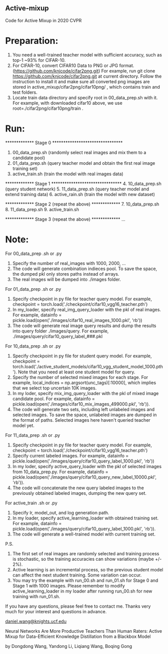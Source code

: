 ## Active-mixup
Code for Active Mixup in 2020 CVPR

# Preparation:
1. You need a well-trained teacher model with sufficient accuracy, such as top-1 ~93% for CIFAR-10.
2. For CIFAR-10, convert CIFAR10 Data to PNG or JPG format. (https://github.com/knjcode/cifar2png.git) For example, run git clone https://github.com/knjcode/cifar2png.git at current directory. Follow the instruction to install it and make sure all converted png images are stored in active_mixup/cifar2png/cifar10png/ , which contains train and test folders.
3. Locate train data directory and specify root in 00_data_prep.sh with it. For example, with downloaded cifar10 above, we use root=./cifar2png/cifar10png/train .

# Run:
************* Stage 0 ********************************
1. 00_data_prep.sh (randomly select real images and mix them to a candidate pool)
2. 01_data_prep.sh (query teacher model and obtain the first real image training set)
3. active_train.sh (train the model with real images data)

************* Stage 1 ********************************
4. 10_data_prep.sh (query student network)
5. 11_data_prep.sh (query teacher model and extend training data)
6. active_rain.sh  (train the model with new dataset)

************* Stage 2 (repeat the above) *************
7. 10_data_prep.sh
8. 11_data_prep.sh
9. active_train.sh

************* Stage 3 (repeat the above) *************
...


# Note:
For 00_data_prep .sh or .py
1. Specify the number of real_images with 1000, 2000, ...
2. The code will generate combination indieces pool. To save the space, the dumped pkl only stores paths instead of arrays.
3. The real images will be dumped into ./images folder.

For 01_data_prep .sh or .py
1. Specify checkpoint in py file for teacher query model. For example, checkpoint = torch.load('./checkpoint/cifar10_vgg16_teacher.pth')
2. In my_loader, specify real_img_query_loader with the pkl of real images. For example, datainfo = pickle.load(open('./images/cifar10_real_images_1000.pkl', 'rb'))
3. The code will generate real image query results and dump the results into query folder ./images/query. For example, ./images/query/cifar10_query_label_###.pkl  

For 10_data_prep .sh or .py
1. Specify checkpoint in py file for student query model. For example, checkpoint = torch.load('./active_student_models/cifar10_vgg_student_model_1000.pth'). Note that you need at least one student model for query.
2. Specify the number of selected mixed images for each stage. For example, local_indices = np.argsort(unc_tags)[:10000], which implies that we select top uncertain 10K images. 
3. In my loder, specify mix_img_query_loader with the pkl of mixed image candidate pool. For example,  datainfo = pickle.load(open('./images/cifar10_mix_images_499000.pkl', 'rb')).
4. The code will generate two sets, including left unlabeled images and selected images. To save the space, unlabeled images are dumped in the format of paths. Selected images here haven't queried teacher model yet.

For 11_data_prep .sh or .py
1. Specify checkpoint in py file for teacher query model. For example, checkpoint = torch.load('./checkpoint/cifar10_vgg16_teacher.pth') 
2. Specify current labeled images. For example, datainfo = pickle.load(open('./images/query/cifar10_query_label_1000.pkl', 'rb')) 
3. In my loder, specify active_query_loader with the pkl of selected images from 10_data_prep.py. For example, datainfo = pickle.load(open('./images/query/cifar10_query_new_label_10000.pkl', 'rb')).
4. The code will concatenate the new query labeled images to the previously obtained labeled images, dumping the new query set. 

For active_train .sh or .py
1. Specify lr, model_out, and log generation path. 
2. In my loader, specify active_learning_loader with obtained training set. For example, datainfo = pickle.load(open('./images/query/cifar10_query_label_1000.pkl', 'rb')).
3. The code will generate a well-trained model with current training set.

P.S.
1. The first set of real images are randomly selected and training process is stochastic, so the training accuracies can show variations (maybe +/- 2%).
2. Active learning is an incremental process, so the previous student model can affect the next student training. Some variation can occur.
3. You may try the example with run_00.sh and run_01.sh for Stage 0 and Stage 1 with 1000 images. Please remember to modify active_learning_loader in my loader after running run_00.sh for new training with run_01.sh.

If you have any questions, please feel free to contact me. Thanks very much for your interest and questions in advance.

daniel.wang@knights.ucf.edu

Neural Networks Are More Productive Teachers Than Human Raters:
Active Mixup for Data-Efficient Knowledge Distillation from a Blackbox Model

by Dongdong Wang, Yandong Li, Liqiang Wang, Boqing Gong
